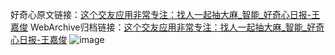 好奇心原文链接：[这个交友应用非常专注：找人一起抽大麻_智能_好奇心日报-王嘉俊](https://www.qdaily.com/articles/6020.html)
WebArchive归档链接：[这个交友应用非常专注：找人一起抽大麻_智能_好奇心日报-王嘉俊](http://web.archive.org/web/20190623165805/https://www.qdaily.com/articles/6020.html)
![image](http://ww3.sinaimg.cn/large/007d5XDply1g3w9ghhzr3j30u0327e16)